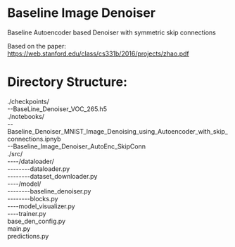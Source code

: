 # Baseline Image Denoiser
Baseline Autoencoder based Denoiser with symmetric skip connections

Based on the paper: https://web.stanford.edu/class/cs331b/2016/projects/zhao.pdf

# Directory Structure:
./checkpoints/ <br>
--BaseLine_Denoiser_VOC_265.h5 <br>
./notebooks/ <br>
--Baseline_Denoiser_MNIST_Image_Denoising_using_Autoencoder_with_skip_connections.ipnyb <br>
--Baseline_Image_Denoiser_AutoEnc_SkipConn <br>
./src/ <br>
----/dataloader/ <br>
--------dataloader.py <br>
--------dataset_downloader.py <br>
----/model/ <br>
--------baseline_denoiser.py <br>
--------blocks.py <br>
----model_visualizer.py <br>
----trainer.py <br>
base_den_config.py <br>
main.py <br>
predictions.py <br>
